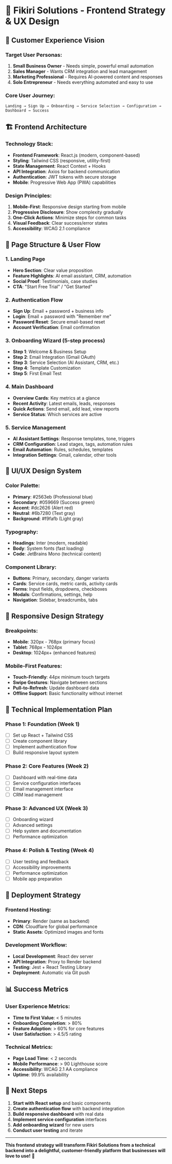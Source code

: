 # 🎨 Fikiri Solutions - Frontend Strategy & UX Design

## 🎯 **Customer Experience Vision**

### **Target User Personas:**
1. **Small Business Owner** - Needs simple, powerful email automation
2. **Sales Manager** - Wants CRM integration and lead management
3. **Marketing Professional** - Requires AI-powered content and responses
4. **Solo Entrepreneur** - Needs everything automated and easy to use

### **Core User Journey:**
```
Landing → Sign Up → Onboarding → Service Selection → Configuration → Dashboard → Success
```

## 🏗️ **Frontend Architecture**

### **Technology Stack:**
- **Frontend Framework**: React.js (modern, component-based)
- **Styling**: Tailwind CSS (responsive, utility-first)
- **State Management**: React Context + Hooks
- **API Integration**: Axios for backend communication
- **Authentication**: JWT tokens with secure storage
- **Mobile**: Progressive Web App (PWA) capabilities

### **Design Principles:**
1. **Mobile-First**: Responsive design starting from mobile
2. **Progressive Disclosure**: Show complexity gradually
3. **One-Click Actions**: Minimize steps for common tasks
4. **Visual Feedback**: Clear success/error states
5. **Accessibility**: WCAG 2.1 compliance

## 📱 **Page Structure & User Flow**

### **1. Landing Page**
- **Hero Section**: Clear value proposition
- **Feature Highlights**: AI email assistant, CRM, automation
- **Social Proof**: Testimonials, case studies
- **CTA**: "Start Free Trial" / "Get Started"

### **2. Authentication Flow**
- **Sign Up**: Email + password + business info
- **Login**: Email + password with "Remember me"
- **Password Reset**: Secure email-based reset
- **Account Verification**: Email confirmation

### **3. Onboarding Wizard** (5-step process)
- **Step 1**: Welcome & Business Setup
- **Step 2**: Email Integration (Gmail OAuth)
- **Step 3**: Service Selection (AI Assistant, CRM, etc.)
- **Step 4**: Template Customization
- **Step 5**: First Email Test

### **4. Main Dashboard**
- **Overview Cards**: Key metrics at a glance
- **Recent Activity**: Latest emails, leads, responses
- **Quick Actions**: Send email, add lead, view reports
- **Service Status**: Which services are active

### **5. Service Management**
- **AI Assistant Settings**: Response templates, tone, triggers
- **CRM Configuration**: Lead stages, tags, automation rules
- **Email Automation**: Rules, schedules, templates
- **Integration Settings**: Gmail, calendar, other tools

## 🎨 **UI/UX Design System**

### **Color Palette:**
- **Primary**: #2563eb (Professional blue)
- **Secondary**: #059669 (Success green)
- **Accent**: #dc2626 (Alert red)
- **Neutral**: #6b7280 (Text gray)
- **Background**: #f9fafb (Light gray)

### **Typography:**
- **Headings**: Inter (modern, readable)
- **Body**: System fonts (fast loading)
- **Code**: JetBrains Mono (technical content)

### **Component Library:**
- **Buttons**: Primary, secondary, danger variants
- **Cards**: Service cards, metric cards, activity cards
- **Forms**: Input fields, dropdowns, checkboxes
- **Modals**: Confirmations, settings, help
- **Navigation**: Sidebar, breadcrumbs, tabs

## 📱 **Responsive Design Strategy**

### **Breakpoints:**
- **Mobile**: 320px - 768px (primary focus)
- **Tablet**: 768px - 1024px
- **Desktop**: 1024px+ (enhanced features)

### **Mobile-First Features:**
- **Touch-Friendly**: 44px minimum touch targets
- **Swipe Gestures**: Navigate between sections
- **Pull-to-Refresh**: Update dashboard data
- **Offline Support**: Basic functionality without internet

## 🔧 **Technical Implementation Plan**

### **Phase 1: Foundation** (Week 1)
- [ ] Set up React + Tailwind CSS
- [ ] Create component library
- [ ] Implement authentication flow
- [ ] Build responsive layout system

### **Phase 2: Core Features** (Week 2)
- [ ] Dashboard with real-time data
- [ ] Service configuration interfaces
- [ ] Email management interface
- [ ] CRM lead management

### **Phase 3: Advanced UX** (Week 3)
- [ ] Onboarding wizard
- [ ] Advanced settings
- [ ] Help system and documentation
- [ ] Performance optimization

### **Phase 4: Polish & Testing** (Week 4)
- [ ] User testing and feedback
- [ ] Accessibility improvements
- [ ] Performance optimization
- [ ] Mobile app preparation

## 🚀 **Deployment Strategy**

### **Frontend Hosting:**
- **Primary**: Render (same as backend)
- **CDN**: Cloudflare for global performance
- **Static Assets**: Optimized images and fonts

### **Development Workflow:**
- **Local Development**: React dev server
- **API Integration**: Proxy to Render backend
- **Testing**: Jest + React Testing Library
- **Deployment**: Automatic via Git push

## 📊 **Success Metrics**

### **User Experience Metrics:**
- **Time to First Value**: < 5 minutes
- **Onboarding Completion**: > 80%
- **Feature Adoption**: > 60% for core features
- **User Satisfaction**: > 4.5/5 rating

### **Technical Metrics:**
- **Page Load Time**: < 2 seconds
- **Mobile Performance**: > 90 Lighthouse score
- **Accessibility**: WCAG 2.1 AA compliance
- **Uptime**: 99.9% availability

## 🎯 **Next Steps**

1. **Start with React setup** and basic components
2. **Create authentication flow** with backend integration
3. **Build responsive dashboard** with real data
4. **Implement service configuration** interfaces
5. **Add onboarding wizard** for new users
6. **Conduct user testing** and iterate

---

**This frontend strategy will transform Fikiri Solutions from a technical backend into a delightful, customer-friendly platform that businesses will love to use!** 🚀
